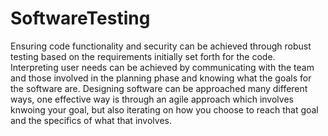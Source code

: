 # SoftwareTesting

Ensuring code functionality and security can be achieved through robust testing based on the requirements initially set forth for the code.
Interpreting user needs can be achieved by communicating with the team and those involved in the planning phase and knowing what the goals for the software are.
Designing software can be approached many different ways, one effective way is through an agile approach which involves knwoing your goal, but also iterating on how you choose to reach that goal and the specifics of what that involves.
